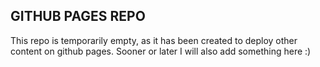 ## GITHUB PAGES REPO

This repo is temporarily empty, as it has been created to deploy other content on github pages. Sooner or later I will also add something here :)
